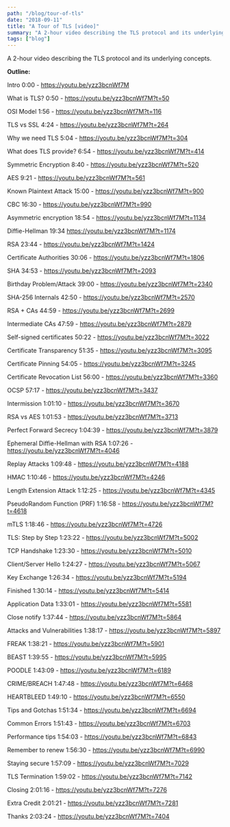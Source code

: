 ```yaml
---
path: "/blog/tour-of-tls"
date: "2018-09-11"
title: "A Tour of TLS [video]"
summary: "A 2-hour video describing the TLS protocol and its underlying concepts"
tags: ["blog"]
---
```


A 2-hour video describing the TLS protocol and its underlying concepts.

**Outline:**

Intro 0:00 - https://youtu.be/yzz3bcnWf7M

What is TLS? 0:50 - https://youtu.be/yzz3bcnWf7M?t=50

  OSI Model 1:56 - https://youtu.be/yzz3bcnWf7M?t=116

  TLS vs SSL 4:24 - https://youtu.be/yzz3bcnWf7M?t=264

  Why we need TLS 5:04 - https://youtu.be/yzz3bcnWf7M?t=304

  What does TLS provide? 6:54 - https://youtu.be/yzz3bcnWf7M?t=414

  Symmetric Encryption 8:40 - https://youtu.be/yzz3bcnWf7M?t=520

  AES 9:21 - https://youtu.be/yzz3bcnWf7M?t=561

  Known Plaintext Attack 15:00 - https://youtu.be/yzz3bcnWf7M?t=900

  CBC 16:30 - https://youtu.be/yzz3bcnWf7M?t=990

  Asymmetric encryption 18:54 - https://youtu.be/yzz3bcnWf7M?t=1134

  Diffie-Hellman 19:34 https://youtu.be/yzz3bcnWf7M?t=1174

  RSA 23:44 - https://youtu.be/yzz3bcnWf7M?t=1424

  Certificate Authorities 30:06 - https://youtu.be/yzz3bcnWf7M?t=1806

  SHA 34:53 - https://youtu.be/yzz3bcnWf7M?t=2093

  Birthday Problem/Attack 39:00 - https://youtu.be/yzz3bcnWf7M?t=2340

  SHA-256 Internals 42:50 - https://youtu.be/yzz3bcnWf7M?t=2570

  RSA + CAs 44:59 - https://youtu.be/yzz3bcnWf7M?t=2699

  Intermediate CAs 47:59 - https://youtu.be/yzz3bcnWf7M?t=2879

  Self-signed certificates 50:22 - https://youtu.be/yzz3bcnWf7M?t=3022

  Certificate Transparency 51:35 - https://youtu.be/yzz3bcnWf7M?t=3095

  Certificate Pinning 54:05 - https://youtu.be/yzz3bcnWf7M?t=3245

  Certificate Revocation List 56:00 - https://youtu.be/yzz3bcnWf7M?t=3360

  OCSP 57:17 - https://youtu.be/yzz3bcnWf7M?t=3437

  Intermission 1:01:10 - https://youtu.be/yzz3bcnWf7M?t=3670

  RSA vs AES 1:01:53 - https://youtu.be/yzz3bcnWf7M?t=3713

  Perfect Forward Secrecy 1:04:39 - https://youtu.be/yzz3bcnWf7M?t=3879

  Ephemeral Diffie-Hellman with RSA 1:07:26 - https://youtu.be/yzz3bcnWf7M?t=4046

  Replay Attacks 1:09:48 - https://youtu.be/yzz3bcnWf7M?t=4188

  HMAC 1:10:46 - https://youtu.be/yzz3bcnWf7M?t=4246

  Length Extension Attack 1:12:25 - https://youtu.be/yzz3bcnWf7M?t=4345

  PseudoRandom Function (PRF) 1:16:58 - https://youtu.be/yzz3bcnWf7M?t=4618

  mTLS 1:18:46 - https://youtu.be/yzz3bcnWf7M?t=4726

TLS: Step by Step 1:23:22 - https://youtu.be/yzz3bcnWf7M?t=5002

  TCP Handshake 1:23:30 - https://youtu.be/yzz3bcnWf7M?t=5010

  Client/Server Hello 1:24:27 - https://youtu.be/yzz3bcnWf7M?t=5067

  Key Exchange 1:26:34 - https://youtu.be/yzz3bcnWf7M?t=5194

  Finished 1:30:14 - https://youtu.be/yzz3bcnWf7M?t=5414

  Application Data 1:33:01 - https://youtu.be/yzz3bcnWf7M?t=5581

  Close notify 1:37:44 - https://youtu.be/yzz3bcnWf7M?t=5864

Attacks and Vulnerabilities 1:38:17 - https://youtu.be/yzz3bcnWf7M?t=5897

  FREAK 1:38:21 - https://youtu.be/yzz3bcnWf7M?t=5901

  BEAST 1:39:55 - https://youtu.be/yzz3bcnWf7M?t=5995

  POODLE 1:43:09 - https://youtu.be/yzz3bcnWf7M?t=6189

  CRIME/BREACH 1:47:48 - https://youtu.be/yzz3bcnWf7M?t=6468

  HEARTBLEED 1:49:10 - https://youtu.be/yzz3bcnWf7M?t=6550

Tips and Gotchas 1:51:34 - https://youtu.be/yzz3bcnWf7M?t=6694

  Common Errors 1:51:43 - https://youtu.be/yzz3bcnWf7M?t=6703

  Performance tips 1:54:03 - https://youtu.be/yzz3bcnWf7M?t=6843

  Remember to renew 1:56:30 - https://youtu.be/yzz3bcnWf7M?t=6990

  Staying secure 1:57:09 - https://youtu.be/yzz3bcnWf7M?t=7029

  TLS Termination 1:59:02 - https://youtu.be/yzz3bcnWf7M?t=7142

Closing 2:01:16 - https://youtu.be/yzz3bcnWf7M?t=7276

  Extra Credit 2:01:21 - https://youtu.be/yzz3bcnWf7M?t=7281

  Thanks 2:03:24 - https://youtu.be/yzz3bcnWf7M?t=7404
